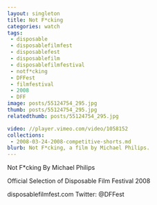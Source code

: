 ```yaml
---
layout: singleton
title: Not F*cking
categories: watch
tags:
 - disposable
 - disposablefilmfest
 - disposablefest
 - disposablefilm
 - disposablefilmfestival
 - notf*cking
 - DFFest
 - filmfestival
 - 2008
 - DFF
image: posts/55124754_295.jpg
thumb: posts/55124754_295.jpg
relatedthumb: posts/55124754_295.jpg

video: //player.vimeo.com/video/1058152
collections:
 - 2008-03-24-2008-competitive-shorts.md
blurb: Not F*cking, a film by Michael Philips.
---
```


Not F\*cking
By Michael Philips

Official Selection of Disposable Film Festival 2008

disposablefilmfest.com
Twitter: @DFFest